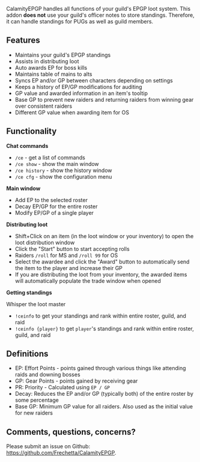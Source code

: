 CalamityEPGP handles all functions of your guild's EPGP loot system. This addon **does not** use your guild's officer notes to store standings. Therefore, it can handle standings for PUGs as well as guild members.

## Features

- Maintains your guild's EPGP standings
- Assists in distributing loot
- Auto awards EP for boss kills
- Maintains table of mains to alts
- Syncs EP and/or GP between characters depending on settings
- Keeps a history of EP/GP modifications for auditing
- GP value and awarded information in an item's tooltip
- Base GP to prevent new raiders and returning raiders from winning gear over consistent raiders
- Different GP value when awarding item for OS

## Functionality

**Chat commands**

- `/ce` - get a list of commands
- `/ce show` - show the main window
- `/ce history` - show the history window
- `/ce cfg` - show the configuration menu

**Main window**

- Add EP to the selected roster
- Decay EP/GP for the entire roster
- Modify EP/GP of a single player

**Distributing loot**

- Shift+Click on an item (in the loot window or your inventory) to open the loot distribution window
- Click the "Start" button to start accepting rolls
- Raiders `/roll` for MS and `/roll 99` for OS
- Select the awardee and click the "Award" button to automatically send the item to the player and increase their GP
- If you are distributing the loot from your inventory, the awarded items will automatically populate the trade window when opened

**Getting standings**

Whisper the loot master

- `!ceinfo` to get your standings and rank within entire roster, guild, and raid
- `!ceinfo {player}` to get `player`'s standings and rank within entire roster, guild, and raid

## Definitions

- EP: Effort Points - points gained through various things like attending raids and downing bosses
- GP: Gear Points - points gained by receiving gear
- PR: Priority - Calculated using `EP / GP`
- Decay: Reduces the EP and/or GP (typically both) of the entire roster by some percentage
- Base GP: Minimum GP value for all raiders. Also used as the initial value for new raiders

## Comments, questions, concerns?

Please submit an issue on Github: https://github.com/Frechetta/CalamityEPGP.
